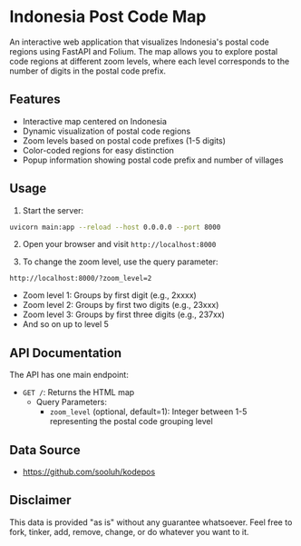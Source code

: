 # Indonesia Post Code Map

An interactive web application that visualizes Indonesia's postal code regions using FastAPI and Folium. The map allows you to explore postal code regions at different zoom levels, where each level corresponds to the number of digits in the postal code prefix.

## Features

- Interactive map centered on Indonesia
- Dynamic visualization of postal code regions
- Zoom levels based on postal code prefixes (1-5 digits)
- Color-coded regions for easy distinction
- Popup information showing postal code prefix and number of villages

## Usage

1. Start the server:
  ```bash
  uvicorn main:app --reload --host 0.0.0.0 --port 8000
  ```

2. Open your browser and visit `http://localhost:8000`

3. To change the zoom level, use the query parameter:
  ```
  http://localhost:8000/?zoom_level=2
  ```
  - Zoom level 1: Groups by first digit (e.g., 2xxxx)
  - Zoom level 2: Groups by first two digits (e.g., 23xxx)
  - Zoom level 3: Groups by first three digits (e.g., 237xx)
  - And so on up to level 5

## API Documentation

The API has one main endpoint:

- `GET /`: Returns the HTML map
  - Query Parameters:
    - `zoom_level` (optional, default=1): Integer between 1-5 representing the postal code grouping level

## Data Source

- https://github.com/sooluh/kodepos

## Disclaimer

This data is provided "as is" without any guarantee whatsoever. 
Feel free to fork, tinker, add, remove, change, or do whatever you want to it. 

